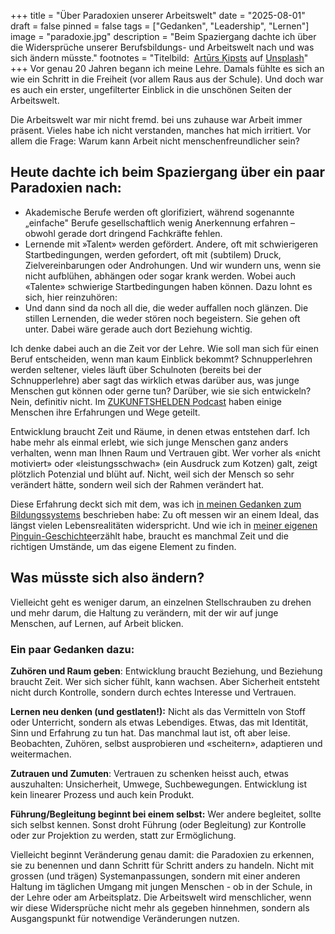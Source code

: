 +++
title = "Über Paradoxien unserer Arbeitswelt"
date = "2025-08-01"
draft = false
pinned = false
tags = ["Gedanken", "Leadership", "Lernen"]
image = "paradoxie.jpg"
description = "Beim Spaziergang dachte ich über die Widersprüche unserer Berufsbildungs- und Arbeitswelt nach und was sich ändern müsste."
footnotes = "Titelbild:  [Artūrs Ķipsts](https://unsplash.com/de/@skvaad?utm_content=creditCopyText&utm_medium=referral&utm_source=unsplash) auf [Unsplash](https://unsplash.com/de/fotos/person-in-schwarzer-hose-auf-grauem-betonboden-stehend-vHoUJpMWIpY?utm_content=creditCopyText&utm_medium=referral&utm_source=unsplash)"
+++
Vor genau 20 Jahren begann ich meine Lehre. Damals fühlte es sich an wie ein Schritt in die Freiheit (vor allem Raus aus der Schule). Und doch war es auch ein erster, ungefilterter Einblick in die unschönen Seiten der Arbeitswelt.

Die Arbeitswelt war mir nicht fremd. bei uns zuhause war Arbeit immer präsent. Vieles habe ich nicht verstanden, manches hat mich irritiert. Vor allem die Frage: Warum kann Arbeit nicht menschenfreundlicher sein?

## Heute dachte ich beim Spaziergang über ein paar Paradoxien nach:

* Akademische Berufe werden oft glorifiziert, während sogenannte „einfache" Berufe gesellschaftlich wenig Anerkennung erfahren – obwohl gerade dort dringend Fachkräfte fehlen.
* Lernende mit »Talent» werden gefördert. Andere, oft mit schwierigeren Startbedingungen, werden gefordert, oft mit (subtilem) Druck, Zielvereinbarungen oder Androhungen. Und wir wundern uns, wenn sie nicht aufblühen, abhängen oder sogar krank werden. Wobei auch «Talente» schwierige Startbedingungen haben können. Dazu lohnt es sich, hier reinzuhören:
* Und dann sind da noch all die, die weder auffallen noch glänzen. Die stillen Lernenden, die weder stören noch begeistern. Sie gehen oft unter. Dabei wäre gerade auch dort Beziehung wichtig.

Ich denke dabei auch an die Zeit vor der Lehre. Wie soll man sich für einen Beruf entscheiden, wenn man kaum Einblick bekommt? Schnupperlehren werden seltener, vieles läuft über Schulnoten (bereits bei der Schnupperlehre) aber sagt das wirklich etwas darüber aus, was junge Menschen gut können oder gerne tun? Darüber, wie sie sich entwickeln? Nein, definitiv nicht. Im [ZUKUNFTSHELDEN Podcast](https://zukunftshelden.podigee.io) haben einige Menschen ihre Erfahrungen und Wege geteilt.

Entwicklung braucht Zeit und Räume, in denen etwas entstehen darf. Ich habe mehr als einmal erlebt, wie sich junge Menschen ganz anders verhalten, wenn man Ihnen Raum und Vertrauen gibt. Wer vorher als «nicht motiviert» oder «leistungsschwach» (ein Ausdruck zum Kotzen) galt, zeigt plötzlich Potenzial und blüht auf. Nicht, weil sich der Mensch so sehr verändert hätte, sondern weil sich der Rahmen verändert hat.

Diese Erfahrung deckt sich mit dem, was ich [in meinen Gedanken zum Bildungssystems](https://www.bensblog.ch/was-bereitet-aufs-leben-vor/) beschrieben habe: Zu oft messen wir an einem Ideal, das längst vielen Lebensrealitäten widerspricht. Und wie ich in [meiner eigenen Pinguin-Geschichte](https://www.bensblog.ch/der-pinguin-und-ich/)erzählt habe, braucht es manchmal Zeit und die richtigen Umstände, um das eigene Element zu finden.

## Was müsste sich also ändern?

Vielleicht geht es weniger darum, an einzelnen Stellschrauben zu drehen und mehr darum, die Haltung zu verändern, mit der wir auf junge Menschen, auf Lernen, auf Arbeit blicken.

### Ein paar Gedanken dazu:

**Zuhören und Raum geben**: Entwicklung braucht Beziehung, und Beziehung braucht Zeit. Wer sich sicher fühlt, kann wachsen. Aber Sicherheit entsteht nicht durch Kontrolle, sondern durch echtes Interesse und Vertrauen.

**Lernen neu denken (und gestlaten!):** Nicht als das Vermitteln von Stoff oder Unterricht, sondern als etwas Lebendiges. Etwas, das mit Identität, Sinn und Erfahrung zu tun hat. Das manchmal laut ist, oft aber leise. Beobachten, Zuhören, selbst ausprobieren und «scheitern», adaptieren und weitermachen.

**Zutrauen und Zumuten**: Vertrauen zu schenken heisst auch, etwas auszuhalten: Unsicherheit, Umwege, Suchbewegungen. Entwicklung ist kein linearer Prozess und auch kein Produkt.

**Führung/Begleitung beginnt bei einem selbst:** Wer andere begleitet, sollte sich selbst kennen. Sonst droht Führung (oder Begleitung) zur Kontrolle oder zur Projektion zu werden, statt zur Ermöglichung.

Vielleicht beginnt Veränderung genau damit: die Paradoxien zu erkennen, sie zu benennen und dann Schritt für Schritt anders zu handeln. Nicht mit grossen (und trägen) Systemanpassungen, sondern mit einer anderen Haltung im täglichen Umgang mit jungen Menschen - ob in der Schule, in der Lehre oder am Arbeitsplatz. Die Arbeitswelt wird menschlicher, wenn wir diese Widersprüche nicht mehr als gegeben hinnehmen, sondern als Ausgangspunkt für notwendige Veränderungen nutzen.